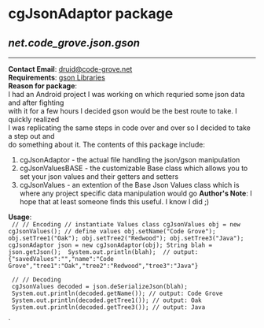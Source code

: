 # **cgJsonAdaptor package**
## *net.code\_grove.json.gson*
---
**Contact Email**: druid@code-grove.net  
**Requirements**: [gson Libraries](http://code.google.com/p/google-gson/)  
**Reason for package**:  
  I had an Android project I was working on which requried some json data and after fighting  
  with it for a few hours I decided gson would be the best route to take. I quickly realized  
  I was replicating the same steps in code over and over so I decided to take a step out and  
  do something about it. The contents of this package include:  
1. cgJsonAdaptor - the actual file handling the json/gson manipulation  
2. cgJsonValuesBASE - the customizable Base class which allows you to set your json values and their getters and setters  
3. cgJsonValues - an extention of the Base Json Values class which is where any project specific data manipulation would go 
**Author's Note**: I hope that at least someone finds this useful. I know I did ;)   

**Usage**:  
`
     // // Encoding
     // instantiate Values class
     cgJsonValues obj = new cgJsonValues();
     // define values
        obj.setName("Code Grove");
        obj.setTree1("Oak");
        obj.setTree2("Redwood");
        obj.setTree3("Java");
     cgJsonAdaptor json = new cgJsonAdaptor(obj);
     String blah = json.getJson(); 
     System.out.println(blah); 
     // output: {"savedValues":"","name":"Code Grove","tree1":"Oak","tree2":"Redwood","tree3":"Java"}`

     // // Decoding
     cgJsonValues decoded = json.deSerializeJson(blah);
     System.out.println(decoded.getName()); // output: Code Grove
     System.out.println(decoded.getTree1()); // output: Oak
     System.out.println(decoded.getTree3()); // output: Java
`
